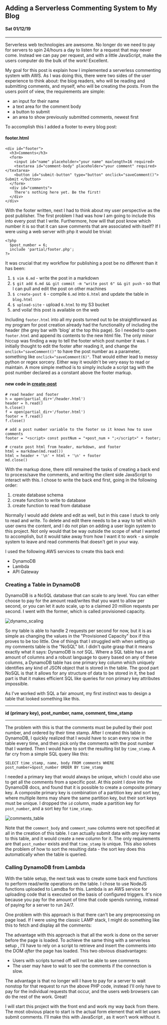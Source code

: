 ## Adding a Serverless Commenting System to My Blog
#### Sat 01/12/19

---

Serverless web technologies are awesome. No longer do we need to pay for servers to spin 24/hours a day to listen for a request
that may never come. Instead we can pay per request, and with a little JavaScript, make the users computer do the bulk of the work! Excellent.

My goal for this post is explain how I implemented a serverless commenting system with AWS. As I was doing this, there were two sides of the
user experience to think about: the blog readers, who will be reading and submitting comments, and myself, who will be creating the posts. From
the users point of view, the requirements are simple:

* an input for their name
* a text area for the comment body
* a button to submit
* an area to show previously submitted comments, newest first

To accomplish this I added a footer to every blog post:

#### footer.html

    <div id="footer">
      <h3>Comments</h3>
      <form>
        <input id="name" placeholder="your name" maxlength=16 required>
        <textarea id="comment-body" placeholder="your comment" required></textarea>
        <button id="submit-button" type="button" onclick="saveComment()"> Submit </button>
      </form>
      <div id="comments">
        There's nothing here yet. Be the first!
      </div>
    </div>

With the footer written, next I had to think about my user perspective as the post publisher. 
The first problem I had was how I am going to include this into every post that I write. 
Furthermore, how will that post know which number it is so that it can save comments that 
are associated with itself? If I were using a web server with php it would be trivial:

    <?php
      $post_number = 6;
      include 'partial/footer.php';
    ?>

It was crucial that my workflow for publishing a post be no different than it has been:

1. `$ vim 6.md` - write the post in a markdown
2. `$ git add 6.md && git commit -m "write post 6" && git push` - so that I can pull and edit the post on other machines
3. `$ create-post 6` - compile `6.md` into `6.html` and update the table in `blog.html`
4. `$ upload-site` - upload `6.html` to my S3 bucket
5. and voila! this post is available on the web

Including `footer.html` into all my posts turned out to be straightforward as my program for post creation 
already had the functionality of including the header (the grey bar with 'blog' at the top this page).
So I needed to open `footer.html` and append its contents to the new html file.  The only minor hiccup was 
finding a way to tell the footer which post number it was. 
I initially thought to edit the footer after reading it, and change the `onclick="saveComment()"` to have 
the post number as a parameter, something like `onclick="saveComment(6)"`. 
That would either lead to messy python or regex sorcery. Either way it wouldn't be very easy to read or maintain.
A more simple method is to simply include a script tag with the post number declared as a constant above the 
footer markup.

#### new code in <a href="https://github.com/knoebber/personal-website/blob/master/scripts/create-post">create-post</a>

    # read header and footer
    h = open(partial_dir+'/header.html')
    header = h.read()
    h.close()
    f = open(partial_dir+'/footer.html')
    footer = f.read()
    f.close()

    # add a post number variable to the footer so it knows how to save comments
    footer = "<script> const postNum = "+post_num + ";</script>" + footer;

    # create post html from header, markdown, and footer
    html = markdown(md.read())
    html = header + '\n' + html + '\n' + footer
    md.close()

With the markup done, there still remained the tasks of creating a back end to process/save the comments, 
and writing the client side JavaScript to interact with this. 
I chose to write the back end first, going in the following order:

1. create database schema
2. create function to write to database
3. create function to read from database

Normally I would add delete and edit as well, but in this case I stuck to only to read and write. 
To delete and edit there needs to be a way to tell which user owns the content, and I do not plan on adding 
a user login system to this project. Not only would that be way outside the scope of what I wanted to accomplish,
but it would take away from how I want it to work - a simple system to leave and read comments that doesn't 
get in your way. 

I used the following AWS services to create this back end:

* DynamoDB
* Lambda
* API Gateway

### Creating a Table in DynamoDB

DynamoDB is a NoSQL database that can scale to any level. You can either choose to pay for the amount 
read/writes that you want to allow per second, or you can let it auto scale, up to a claimed 20 million 
requests per second. I went with the former, which is called provisioned capacity.

![dynamo_scaling](images/dynamo_scaling.png)

So my table is able to handle 2 requests per second for now, but it is as simple as changing the values in
the "Provisioned Capacity" box if this proves to be too little. One of things that I struggled with when
setting up my comments table is the "NoSQL" bit. I didn't quite grasp that it means exactly what it says: 
DynamoDB is *not* SQL. Where a SQL table has a set amount of columns and a robust language to query based on 
any of these columns, a DynamoDB table has one primary key column which uniquely identifies any kind of JSON
object that is stored in the table.
The good part NoSQL is that it allows for any structure of data to be stored in it, the bad part is that it 
makes efficient SQL like queries for non primary key attributes impossible.

As I've worked with SQL a fair amount, my first instinct was to design a table that looked something like this.

---
**id (primary key), post_number, name, comment, time_stamp**

---

The problem with this is that the comments must be pulled by their post number, and ordered by their time stamp. 
After I created this table in DynamoDB, I quickly realized that I would have to scan every row in the table
every time, and then pick only the comments with the post number that I wanted. 
Then I would have to sort the resulting list by `time_stamp`. A far cry from a simple SQL query like this:

    SELECT time_stamp, name, body FROM comments WHERE post_number=$post_number ORDER BY time_stamp

I needed a primary key that would always be unique, which I could also use to get all the comments from a 
specific post. At this point I dove into the DynamoDB docs, and found that it is possible to create a
composite primary key. A composite primary key is combination of a partition key and sort key, where
multiple items may share the same partition key, but their sort keys must be unique. I dropped the `id` column,
made a partition key for `post_number`, and a sort key for `time_stamp`. 

![comments_table](images/comments_table.png)

Note that the `comment_body` and `comment_name` columns were not specified at all in the creation of this table.
I can actually submit data with *any* key name to this table, and it would create a new column for it. The only
requirements are that `post_number` exists and that `time_stamp` is unique. This also solves the problem of how
to sort the resulting data - the sort key does this automatically when the table is queried.

### Calling DynamoDB from Lambda

With the table setup, the next task was to create some back end functions to perform read/write operations on 
the table. I chose to use NodeJS functions uploaded to Lamdba for this.
Lambda is an AWS service for uploading code that is executed on the basis of configured triggers. It's nice
because you pay for the amount of time that code spends running, instead of paying for a server to run 24/7.


One problem with this approach is that there can't be any preprocessing on page load. If I were using the classic LAMP stack, I might do something
like this to fetch and display all the comments:


The advantage with this approach is that all the work is done on the server before the page is loaded. To achieve the same thing with a serverless setup , I'll have to rely on a script
to retrieve and insert the comments into the DOM *after* the page has loaded. This two obvious disadvantages:

* Users with scripts turned off will not be able to see comments
* The user may have to wait to see the comments if the connection is slow.

The advantage is that no longer will I have to pay for a server to wait nonstop for that request to run the above PHP code, instead I'll only have to pay for the individual requests that occur, and the
users web browsers can do the rest of the work. Great!

I will start this project with the front end and work my way back from there. The most obvious place to start is the actual form element that will let users submit comments. I'll make
this with JavaScript , as it won't work without it.
